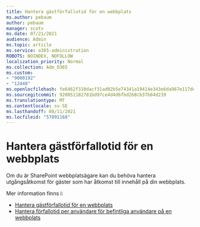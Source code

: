 ```yaml
---
title: Hantera gästförfallotid för en webbplats
ms.author: pebaum
author: pebaum
manager: scotv
ms.date: 07/21/2021
audience: Admin
ms.topic: article
ms.service: o365-administration
ROBOTS: NOINDEX, NOFOLLOW
localization_priority: Normal
ms.collection: Adm_O365
ms.custom:
- "9000192"
- "12448"
ms.openlocfilehash: fe6462f310dacf31ad02b5e74341a19414e343e6da967e117de6789d569b0caa
ms.sourcegitcommit: 920051182781bd97ce4d4d6fbd268cb37b84d239
ms.translationtype: MT
ms.contentlocale: sv-SE
ms.lasthandoff: 08/11/2021
ms.locfileid: "57891168"
---
```

# <a name="manage-guest-expiration-for-a-site"></a>Hantera gästförfallotid för en webbplats

Om du är SharePoint webbplatsägare kan du behöva hantera utgångsåtkomst för gäster som har åtkomst till innehåll på din webbplats.

Mer information finns i:

- [Hantera gästförfallotid för en webbplats](https://support.microsoft.com/office/manage-guest-expiration-for-a-site-25bee24f-42ad-4ee8-8402-4186eed74dea)
- [Hantera förfallotid per användare för befintliga användare på en webbplats](https://docs.microsoft.com/sharepoint/dev/solution-guidance/manage-user-sharing-expiration)